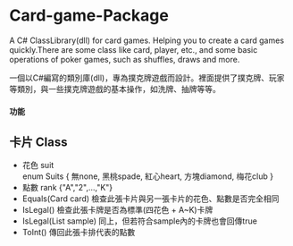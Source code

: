 # Card-game-Package
A C# ClassLibrary(dll) for card games. Helping you to create a card games quickly.There are some class like card, player, etc., and some basic operations of poker games, such as shuffles, draws and more.

一個以C#編寫的類別庫(dll)，專為撲克牌遊戲而設計。裡面提供了撲克牌、玩家等類別，與一些撲克牌遊戲的基本操作，如洗牌、抽牌等等。

#### 功能
## 卡片 Class
- 花色 suit  
  enum Suits { 無none, 黑桃spade, 紅心heart, 方塊diamond, 梅花club }
- 點數 rank
  {"A","2",...,"K"}
- Equals(Card card)
  檢查此張卡片與另一張卡片的花色、點數是否完全相同
- IsLegal()
  檢查此張卡牌是否為標準(四花色 + A~K)卡牌
- IsLegal(List<Card> sample)
  同上，但若符合sample內的卡牌也會回傳true
- ToInt()
  傳回此張卡排代表的點數

